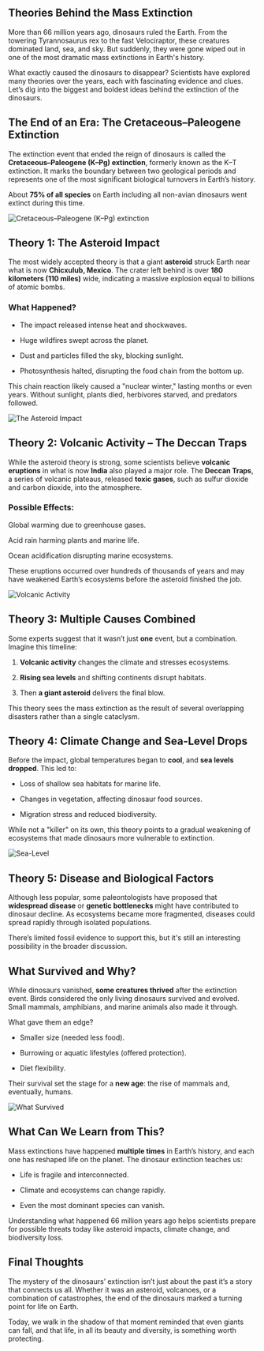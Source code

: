 ## Theories Behind the Mass Extinction

More than 66 million years ago, dinosaurs ruled the Earth. From the towering Tyrannosaurus rex to the fast Velociraptor, these creatures dominated land, sea, and sky. But suddenly, they were gone wiped out in one of the most dramatic mass extinctions in Earth's history.

What exactly caused the dinosaurs to disappear? Scientists have explored many theories over the years, each with fascinating evidence and clues. Let’s dig into the biggest and boldest ideas behind the extinction of the dinosaurs.

## The End of an Era: The Cretaceous–Paleogene Extinction

The extinction event that ended the reign of dinosaurs is called the **Cretaceous–Paleogene (K–Pg) extinction**, formerly known as the K–T extinction. It marks the boundary between two geological periods and represents one of the most significant biological turnovers in Earth’s history.

About **75% of all species** on Earth including all non-avian dinosaurs went extinct during this time.

![Cretaceous–Paleogene (K–Pg) extinction](https://media.springernature.com/full/springer-static/image/art%3A10.1038%2Fsrep28427/MediaObjects/41598_2016_Article_BFsrep28427_Fig1_HTML.jpg)

## Theory 1: The Asteroid Impact

The most widely accepted theory is that a giant **asteroid** struck Earth near what is now **Chicxulub, Mexico**. The crater left behind is over **180 kilometers (110 miles)** wide, indicating a massive explosion equal to billions of atomic bombs.

### What Happened?

- The impact released intense heat and shockwaves.

- Huge wildfires swept across the planet.

- Dust and particles filled the sky, blocking sunlight.

- Photosynthesis halted, disrupting the food chain from the bottom up.

This chain reaction likely caused a "nuclear winter," lasting months or even years. Without sunlight, plants died, herbivores starved, and predators followed.

![The Asteroid Impact](https://livinginthelongueduree.com/wp-content/uploads/2024/12/chicxulub_impact_-_artist_impression.jpg?w=1024)

## Theory 2: Volcanic Activity – The Deccan Traps

While the asteroid theory is strong, some scientists believe **volcanic eruptions** in what is now **India** also played a major role. The **Deccan Traps**, a series of volcanic plateaus, released **toxic gases**, such as sulfur dioxide and carbon dioxide, into the atmosphere.

### Possible Effects:

Global warming due to greenhouse gases.

Acid rain harming plants and marine life.

Ocean acidification disrupting marine ecosystems.

These eruptions occurred over hundreds of thousands of years and may have weakened Earth’s ecosystems before the asteroid finished the job.

![Volcanic Activity](https://blogs.egu.eu/divisions/gd/files/2024/05/349268687.jpg)

## Theory 3: Multiple Causes Combined

Some experts suggest that it wasn’t just **one** event, but a combination. Imagine this timeline:

1. **Volcanic activity** changes the climate and stresses ecosystems.

2. **Rising sea levels** and shifting continents disrupt habitats.

3. Then **a giant asteroid** delivers the final blow.

This theory sees the mass extinction as the result of several overlapping disasters rather than a single cataclysm.

## Theory 4: Climate Change and Sea-Level Drops

Before the impact, global temperatures began to **cool**, and **sea levels dropped**. This led to:

- Loss of shallow sea habitats for marine life.

- Changes in vegetation, affecting dinosaur food sources.

- Migration stress and reduced biodiversity.

While not a "killer" on its own, this theory points to a gradual weakening of ecosystems that made dinosaurs more vulnerable to extinction.

![Sea-Level ](https://cdn.britannica.com/44/136144-050-200CA3A5/Distribution-landmasses-regions-seas-ocean-basins-Cretaceous.jpg)

## Theory 5: Disease and Biological Factors

Although less popular, some paleontologists have proposed that **widespread disease** or **genetic bottlenecks** might have contributed to dinosaur decline. As ecosystems became more fragmented, diseases could spread rapidly through isolated populations.

There’s limited fossil evidence to support this, but it's still an interesting possibility in the broader discussion.

## What Survived and Why?

While dinosaurs vanished, **some creatures thrived** after the extinction event. Birds considered the only living dinosaurs survived and evolved. Small mammals, amphibians, and marine animals also made it through.

What gave them an edge?

- Smaller size (needed less food).

- Burrowing or aquatic lifestyles (offered protection).

- Diet flexibility.

Their survival set the stage for a **new age**: the rise of mammals and, eventually, humans.

![What Survived](<https://th-thumbnailer.cdn-si-edu.com/CukSsn-FUiEcOijGgw1d0F8Fuvk=/fit-in/1600x0/filters:focal(800x602:801x603)/https://tf-cmsv2-smithsonianmag-media.s3.amazonaws.com/filer_public/4c/6d/4c6dfe2d-e3c8-4860-8b6f-b3997144b335/animalsafterdinos-v2_web.jpg>)

## What Can We Learn from This?

Mass extinctions have happened **multiple times** in Earth’s history, and each one has reshaped life on the planet. The dinosaur extinction teaches us:

- Life is fragile and interconnected.

- Climate and ecosystems can change rapidly.

- Even the most dominant species can vanish.

Understanding what happened 66 million years ago helps scientists prepare for possible threats today like asteroid impacts, climate change, and biodiversity loss.

## Final Thoughts

The mystery of the dinosaurs’ extinction isn’t just about the past it’s a story that connects us all. Whether it was an asteroid, volcanoes, or a combination of catastrophes, the end of the dinosaurs marked a turning point for life on Earth.

Today, we walk in the shadow of that moment reminded that even giants can fall, and that life, in all its beauty and diversity, is something worth protecting.
